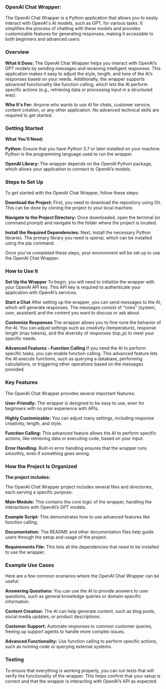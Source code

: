 ### OpenAI Chat Wrapper:
The OpenAI Chat Wrapper is a Python application that allows you to easily interact with OpenAI's AI models, such as GPT, for various tasks. It simplifies the process of chatting with these models and provides customizable features for generating responses, making it accessible to both beginners and advanced users.

### Overview
**What it Does:**
The OpenAI Chat Wrapper helps you interact with OpenAI’s GPT models by sending messages and receiving intelligent responses. This application makes it easy to adjust the style, length, and tone of the AI’s responses based on your needs. Additionally, the wrapper supports advanced functionality like function calling, which lets the AI perform specific actions (e.g., retrieving data or processing input in a structured way).

**Who It's For:**
Anyone who wants to use AI for chats, customer service, content creation, or any other application. No advanced technical skills are required to get started.

### Getting Started
**What You’ll Need:**

**Python:** Ensure that you have Python 3.7 or later installed on your machine. Python is the programming language used to run the wrapper.

**OpenAI Library:** The wrapper depends on the OpenAI Python package, which allows your application to connect to OpenAI’s models.
### Steps to Set Up
To get started with the OpenAI Chat Wrapper, follow these steps:

**Download the Project:**
First, you need to download the repository using Git. This can be done by cloning the project to your local machine.

**Navigate to the Project Directory:**
Once downloaded, open the terminal (or command prompt) and navigate to the folder where the project is located.

**Install the Required Dependencies:**
Next, install the necessary Python libraries. The primary library you need is openai, which can be installed using the pip command.

Once you’ve completed these steps, your environment will be set up to use the OpenAI Chat Wrapper.
### How to Use It
**Set Up the Wrapper**
To begin, you will need to initialize the wrapper with your OpenAI API key. This API key is required to authenticate your application with OpenAI’s services.

**Start a Chat**
After setting up the wrapper, you can send messages to the AI, which will generate responses. The messages consist of "roles" (system, user, assistant) and the content you want to discuss or ask about.

**Customize Responses**
The wrapper allows you to fine-tune the behavior of the AI. You can adjust settings such as creativity (temperature), response length (max tokens), and the diversity of responses (top_p) to meet your specific needs.

**Advanced Features - Function Calling**
If you need the AI to perform specific tasks, you can enable function calling. This advanced feature lets the AI execute functions, such as querying a database, performing calculations, or triggering other operations based on the messages provided.
### Key Features
The OpenAI Chat Wrapper provides several important features:

**User-Friendly:** The wrapper is designed to be easy to use, even for beginners with no prior experience with APIs.

**Highly Customizable:** You can adjust many settings, including response creativity, length, and style.

**Function Calling:** This advanced feature allows the AI to perform specific actions, like retrieving data or executing code, based on your input.

**Error Handling:** Built-in error handling ensures that the wrapper runs smoothly, even if something goes wrong.
### How the Project Is Organized
**The project includes:**

The OpenAI Chat Wrapper project includes several files and directories, each serving a specific purpose:

**Main Module:** This contains the core logic of the wrapper, handling the interactions with OpenAI’s GPT models.

**Example Script:** This demonstrates how to use advanced features like function calling.

**Documentation:** The README and other documentation files help guide users through the setup and usage of the project.

**Requirements File:** This lists all the dependencies that need to be installed to use the wrapper.
### Example Use Cases
Here are a few common scenarios where the OpenAI Chat Wrapper can be useful:

**Answering Questions:** You can use the AI to provide answers to user questions, such as general knowledge queries or domain-specific information.

**Content Creation:** The AI can help generate content, such as blog posts, social media updates, or product descriptions.

**Customer Support:** Automate responses to common customer queries, freeing up support agents to handle more complex issues.

**Advanced Functionality:** Use function calling to perform specific actions, such as running code or querying external systems.
### Testing
To ensure that everything is working properly, you can run tests that will verify the functionality of the wrapper. This helps confirm that your setup is correct and that the wrapper is interacting with OpenAI’s API as expected.
